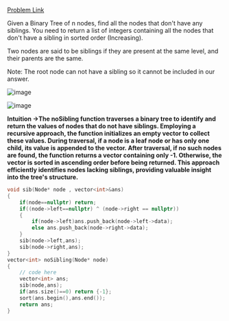 [Problem Link](https://www.geeksforgeeks.org/problems/print-all-nodes-that-dont-have-sibling/1)<br>

Given a Binary Tree of n nodes, find all the nodes that don't have any siblings. You need to return a list of integers containing all the nodes that don't have a sibling in sorted order (Increasing).

Two nodes are said to be siblings if they are present at the same level, and their parents are the same.

Note: The root node can not have a sibling so it cannot be included in our answer.


![image](https://github.com/akscpp/GeeksforGeeks_POTD/assets/129672950/0b242c86-a282-4f7b-9bbb-6131b6c14d11)

![image](https://github.com/akscpp/GeeksforGeeks_POTD/assets/129672950/075ca70e-68f7-43ec-bb42-7f16e1d0bff3)

__Intuition ->The noSibling function traverses a binary tree to identify and return the values of nodes that do not have siblings. Employing a recursive approach, the function initializes an empty vector to collect these values. During traversal, if a node is a leaf node or has only one child, its value is appended to the vector. After traversal, if no such nodes are found, the function returns a vector containing only -1. Otherwise, the vector is sorted in ascending order before being returned. This approach efficiently identifies nodes lacking siblings, providing valuable insight into the tree's structure.__

```C++
void sib(Node* node , vector<int>&ans)
{
    if(node==nullptr) return;
    if((node->left==nullptr) ^ (node->right == nullptr))
    {
        if(node->left)ans.push_back(node->left->data);
        else ans.push_back(node->right->data);
    }
    sib(node->left,ans);
    sib(node->right,ans);
}
vector<int> noSibling(Node* node)
{
    // code here
    vector<int> ans;
    sib(node,ans);
    if(ans.size()==0) return {-1};
    sort(ans.begin(),ans.end());
    return ans;
}
```



